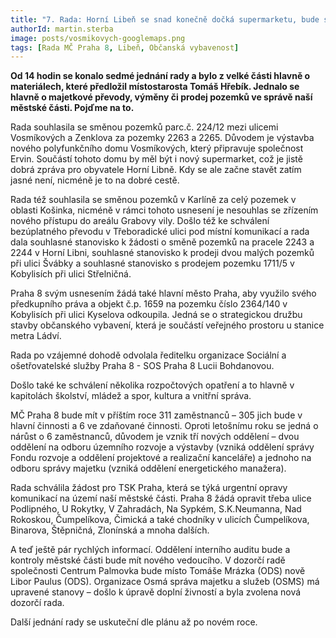 ```yaml
---
title: "7. Rada: Horní Libeň se snad konečně dočká supermarketu, bude součástí nového obytného komplexu"
authorId: martin.sterba
image: posts/vosmikovych-googlemaps.png
tags: [Rada MČ Praha 8, Libeň, Občanská vybavenost]
---
```



**Od 14 hodin se konalo sedmé jednání rady a bylo z velké části hlavně o materiálech, které předložil místostarosta Tomáš Hřebík. Jednalo se hlavně o majetkové převody, výměny či prodej pozemků ve správě naší městské části. Pojďme na to.**

Rada souhlasila se směnou pozemků parc.č. 224/12 mezi ulicemi Vosmíkových a Zenklova za pozemky 2263 a 2265. Důvodem je výstavba nového polyfunkčního domu Vosmíkových, který připravuje společnost Ervin. Součástí tohoto domu by měl být i nový supermarket, což je jistě dobrá zpráva pro obyvatele Horní Libně. Kdy se ale začne stavět zatím jasné není, nicméně je to na dobré cestě.

Rada též souhlasila se směnou pozemků v Karlíně za celý pozemek v oblasti Košinka, nicméně v rámci tohoto usnesení je nesouhlas se zřízením nového přístupu do areálu Grabovy vily. Došlo též ke schválení bezúplatného převodu v Třeboradické ulici pod místní komunikací a rada dala souhlasné stanovisko k žádosti o směně pozemků na pracele 2243 a 2244 v Horní Libni, souhlasné stanovisko k prodeji dvou malých pozemků při ulici Švábky a souhlasné stanovisko s prodejem pozemku 1711/5 v Kobylisích při ulici Střelničná. 

Praha 8 svým usnesením žádá také hlavní město Praha, aby využilo svého předkupního práva a objekt č.p. 1659 na pozemku číslo 2364/140 v Kobylisích při ulici Kyselova odkoupila. Jedná se o strategickou družbu stavby občanského vybavení, která je součástí veřejného prostoru u stanice metra Ládví. 

Rada po vzájemné dohodě odvolala ředitelku organizace Sociální a ošetřovatelské služby Praha 8 - SOS Praha 8 Lucii Bohdanovou. 

Došlo také ke schválení několika rozpočtových opatření a to hlavně v kapitolách školství, mládež a spor, kultura a vnitřní správa.

MČ Praha 8 bude mít v příštím roce 311 zaměstnanců – 305 jich bude v hlavní činnosti a 6 ve zdaňované činnosti. Oproti letošnímu roku se jedná o nárůst o 6 zaměstnanců, důvodem je vznik tří nových oddělení – dvou oddělení na odboru územního rozvoje a výstavby (vzniká oddělení správy Fondu rozvoje a oddělení projektové a realizační kanceláře) a jednoho na odboru správy majetku (vzniká oddělení energetického manažera). 

Rada schválila žádost pro TSK Praha, která se týká urgentní opravy komunikací na území naší městské části. Praha 8 žádá opravit třeba ulice Podlipného, U Rokytky, V Zahradách, Na Sypkém, S.K.Neumanna, Nad Rokoskou, Čumpelíkova, Čimická a také chodníky v ulicích Čumpelíkova, Binarova, Štěpničná, Zlonínská a mnoha dalších. 

A teď ještě pár rychlých informací. Oddělení interního auditu bude a kontroly městské části bude mít nového vedoucího. V dozorčí radě společnosti Centrum Palmovka bude místo Tomáše Mrázka (ODS) nově Libor Paulus (ODS). Organizace Osmá správa majetku a služeb (OSMS) má upravené stanovy – došlo k úpravě doplní živností a byla zvolena nová dozorčí rada. 

Další jednání rady se uskuteční dle plánu až po novém roce.